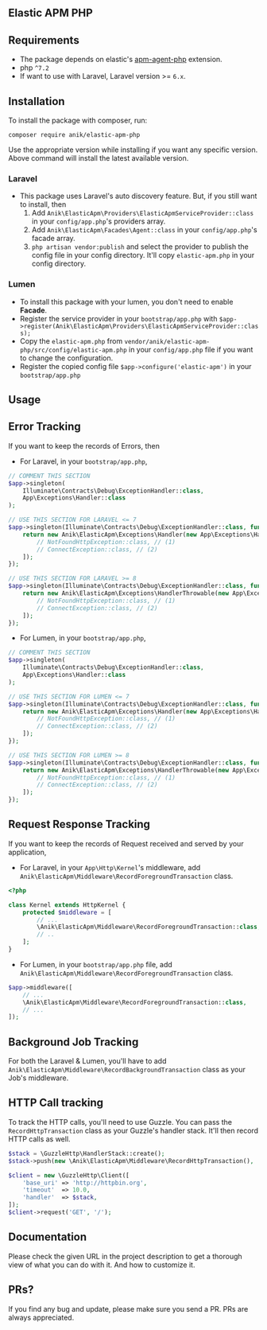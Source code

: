 Elastic APM PHP
---

## Requirements
- The package depends on elastic's [apm-agent-php](https://github.com/elastic/apm-agent-php) extension.
- php `^7.2`
- If want to use with Laravel, Laravel version >= `6.x`.

## Installation
To install the package with composer, run:
```shell script
composer require anik/elastic-apm-php
```
Use the appropriate version while installing if you want any specific version. Above command will install the latest available version.

### Laravel
- This package uses Laravel's auto discovery feature. But, if you still want to install, then
    1. Add `Anik\ElasticApm\Providers\ElasticApmServiceProvider::class` in your `config/app.php`'s providers array.
    2. Add `Anik\ElasticApm\Facades\Agent::class` in your `config/app.php`'s facade array.
    3. `php artisan vendor:publish` and select the provider to publish the config file in your config directory. It'll copy `elastic-apm.php` in your config directory.

### Lumen
- To install this package with your lumen, you don't need to enable **Facade**.
- Register the service provider in your `bootstrap/app.php` with `$app->register(Anik\ElasticApm\Providers\ElasticApmServiceProvider::class);`
- Copy the `elastic-apm.php` from `vendor/anik/elastic-apm-php/src/config/elastic-apm.php` in your `config/app.php` file if you want to change the configuration.
- Register the copied config file `$app->configure('elastic-apm')` in your `bootstrap/app.php`

## Usage

Error Tracking
---
If you want to keep the records of Errors, then
- For Laravel, in your `bootstrap/app.php`,
```php
// COMMENT THIS SECTION
$app->singleton(
    Illuminate\Contracts\Debug\ExceptionHandler::class,
    App\Exceptions\Handler::class
);
```
```php
// USE THIS SECTION FOR LARAVEL <= 7
$app->singleton(Illuminate\Contracts\Debug\ExceptionHandler::class, function ($app) {
    return new Anik\ElasticApm\Exceptions\Handler(new App\Exceptions\Handler($app), [
        // NotFoundHttpException::class, // (1)
        // ConnectException::class, // (2)
    ]);
});
```

```php
// USE THIS SECTION FOR LARAVEL >= 8
$app->singleton(Illuminate\Contracts\Debug\ExceptionHandler::class, function ($app) {
    return new Anik\ElasticApm\Exceptions\HandlerThrowable(new App\Exceptions\Handler($app), [
        // NotFoundHttpException::class, // (1)
        // ConnectException::class, // (2)
    ]);
});
```

- For Lumen, in your `bootstrap/app.php`,
```php
// COMMENT THIS SECTION
$app->singleton(
    Illuminate\Contracts\Debug\ExceptionHandler::class,
    App\Exceptions\Handler::class
);
```

```php
// USE THIS SECTION FOR LUMEN <= 7
$app->singleton(Illuminate\Contracts\Debug\ExceptionHandler::class, function ($app) {
    return new Anik\ElasticApm\Exceptions\Handler(new App\Exceptions\Handler(), [
        // NotFoundHttpException::class, // (1)
        // ConnectException::class, // (2)
    ]);
});
```

```php
// USE THIS SECTION FOR LUMEN >= 8
$app->singleton(Illuminate\Contracts\Debug\ExceptionHandler::class, function ($app) {
    return new Anik\ElasticApm\Exceptions\HandlerThrowable(new App\Exceptions\Handler(), [
        // NotFoundHttpException::class, // (1)
        // ConnectException::class, // (2)
    ]);
});
```

Request Response Tracking
---
If you want to keep the records of Request received and served by your application,
- For Laravel, in your `App\Http\Kernel`'s middleware, add `Anik\ElasticApm\Middleware\RecordForegroundTransaction` class.
```php
<?php

class Kernel extends HttpKernel {
    protected $middleware = [
        // ...
        \Anik\ElasticApm\Middleware\RecordForegroundTransaction::class,
        // ..
    ];
}
```

- For Lumen, in your `bootstrap/app.php` file, add `Anik\ElasticApm\Middleware\RecordForegroundTransaction` class.
```php
$app->middleware([
    // ...
    \Anik\ElasticApm\Middleware\RecordForegroundTransaction::class,
    // ...
]);
```

Background Job Tracking
---
For both the Laravel & Lumen, you'll have to add `Anik\ElasticApm\Middleware\RecordBackgroundTransaction` class as your Job's middleware.

HTTP Call tracking
---
To track the HTTP calls, you'll need to use Guzzle. You can pass the `RecordHttpTransaction` class as your Guzzle's handler stack. It'll then record HTTP calls as well.
```php
$stack = \GuzzleHttp\HandlerStack::create();
$stack->push(new \Anik\ElasticApm\Middleware\RecordHttpTransaction(), 'whatever-you-wish');

$client = new \GuzzleHttp\Client([
    'base_uri' => 'http://httpbin.org',
    'timeout'  => 10.0,
    'handler'  => $stack,
]);
$client->request('GET', '/');
```


## Documentation
Please check the given URL in the project description to get a thorough view of what you can do with it. And how to customize it.

## PRs?
If you find any bug and update, please make sure you send a PR. PRs are always appreciated.
